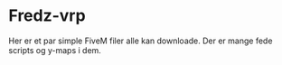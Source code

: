 # Fredz-vrp
Her er et par simple FiveM filer alle kan downloade. Der er mange fede scripts og y-maps i dem. 
